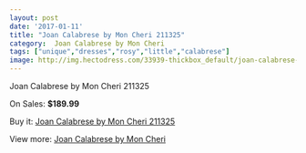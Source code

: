 ```yaml
---
layout: post
date: '2017-01-11'
title: "Joan Calabrese by Mon Cheri 211325"
category:  Joan Calabrese by Mon Cheri
tags: ["unique","dresses","rosy","little","calabrese"]
image: http://img.hectodress.com/33939-thickbox_default/joan-calabrese-by-mon-cheri-211325.jpg
---
```

Joan Calabrese by Mon Cheri 211325

On Sales: **$189.99**
<a href="https://www.hectodress.com/-joan-calabrese-by-mon-cheri/15702-joan-calabrese-by-mon-cheri-211325.html"><amp-img layout="responsive" width="600" height="600" src="//img.hectodress.com/33939-thickbox_default/joan-calabrese-by-mon-cheri-211325.jpg" alt="Joan Calabrese by Mon Cheri 211325 0" /></a>

Buy it: [Joan Calabrese by Mon Cheri 211325](https://www.hectodress.com/-joan-calabrese-by-mon-cheri/15702-joan-calabrese-by-mon-cheri-211325.html "Joan Calabrese by Mon Cheri 211325")

View more: [ Joan Calabrese by Mon Cheri](https://www.hectodress.com/285--joan-calabrese-by-mon-cheri " Joan Calabrese by Mon Cheri")